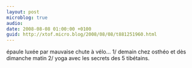 ```yaml
---
layout: post
microblog: true
audio: 
date: 2008-08-08 01:00:00 +0100
guid: http://xtof.micro.blog/2008/08/08/t881251960.html
---
```

épaule luxée par mauvaise chute à vélo... 1/ demain chez osthéo et dès dimanche matin 2/ yoga avec les secrets des 5 tibétains.
